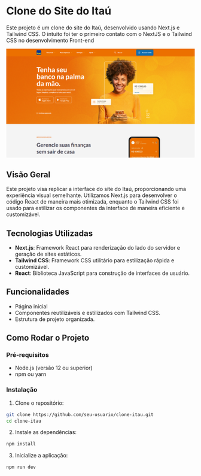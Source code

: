 # Clone do Site do Itaú

Este projeto é um clone do site do Itaú, desenvolvido usando Next.js e Tailwind CSS. O intuito foi ter o primeiro contato com o NextJS e o Tailwind CSS no desenvolvimento Front-end

![ImagemProjeto](./public/imagem-projeto.png)

## Visão Geral

Este projeto visa replicar a interface do site do Itaú, proporcionando uma experiência visual semelhante. Utilizamos Next.js para desenvolver o código React de maneira mais otimizada, enquanto o Tailwind CSS foi usado para estilizar os componentes da interface de maneira eficiente e customizável.

## Tecnologias Utilizadas

- **Next.js**: Framework React para renderização do lado do servidor e geração de sites estáticos.
- **Tailwind CSS**: Framework CSS utilitário para estilização rápida e customizável.
- **React**: Biblioteca JavaScript para construção de interfaces de usuário.

## Funcionalidades

- Página inicial
- Componentes reutilizáveis e estilizados com Tailwind CSS.
- Estrutura de projeto organizada.

## Como Rodar o Projeto

### Pré-requisitos

- Node.js (versão 12 ou superior)
- npm ou yarn

### Instalação

1. Clone o repositório:

```bash
git clone https://github.com/seu-usuario/clone-itau.git
cd clone-itau
```

2. Instale as dependências:

```bash
npm install
```

3. Inicialize a aplicação:

```bash
npm run dev
```
